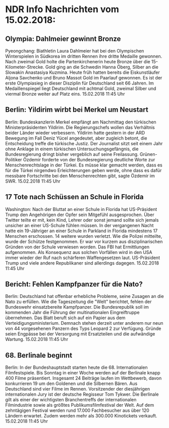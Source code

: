 # NDR Info Nachrichten vom 15.02.2018:


## Olympia: Dahlmeier gewinnt Bronze
Pyeongchang:		Biathletin Laura Dahlmeier hat bei den Olympischen Winterspielen in Südkorea im dritten Rennen ihre dritte Medaille gewonnen. Nach zweimal Gold holte die Partenkirchenerin heute Bronze über die 15-Kilometer-Strecke. Gold ging an die Schwedin Hanna Öberg, Silber an die Slowakin Anastasiya Kuzmina. Heute früh hatten bereits die Eiskunstläufer Aljona Savchenko und Bruno Massot Gold im Paarlauf gewonnen. Es ist der erste Olympiasieg in dieser Disziplin für Deutschland seit 66 Jahren. Im Medaillenspiegel liegt Deutschland mit achtmal Gold, zweimal Silber und viermal Bronze weiter auf Platz eins. 15.02.2018 11:45 Uhr 

## Berlin: Yildirim wirbt bei Merkel um Neustart
Berlin: Bundeskanzlerin Merkel empfängt am Nachmittag den türkischen Ministerpräsidenten Yildirim. Die Regierungschefs wollen das Verhältnis beider Länder wieder verbessern. Yildirim hatte gestern in der ARD Bewegung im Fall Deniz Yücel angedeutet, aber zugleich betont, die Entscheidung treffe die türkische Justiz. Der Journalist sitzt seit einem Jahr ohne Anklage in einem türkischen Untersuchungsgefängnis, die Bundesregierung dringt bisher vergeblich auf seine Freilassung. Grünen-Politiker Özdemir forderte von der Bundesregierung deutliche Worte zur Menschenrechtslage in der Türkei. Es müsse klar gemacht werden, dass es für die Türkei nirgendwo Erleichterungen geben werde, ohne dass es dafür messbare Fortschritte bei den Menschenrechten gibt, sagte Özdemir im SWR. 15.02.2018 11:45 Uhr 

## 17 Tote nach Schüssen an Schule in Florida
Washington: Nach der Bluttat an einer Schule in Florida hat US-Präsident Trump den Angehörigen der Opfer sein Mitgefühl ausgesprochen. Über Twitter teilte er mit, kein Kind, Lehrer oder sonst jemand sollte sich jemals unsicher an einer US-Schule fühlen müssen. In der vergangenen Nacht hatte ein 19-Jähriger an einer Schule in Parkland in Florida mindestens 17 Menschen erschossen. 14 weitere wurden verletzt. Wie die Polizei mitteilte, wurde der Schütze festgenommen. Er war vor kurzem aus disziplinarischen Gründen von der Schule verwiesen worden. Das FBI hat Ermittlungen aufgenommen. Als Konsequenz aus solchen Vorfällen wird in den USA immer wieder der Ruf nach schärferen Waffengesetzen laut. US-Präsident Trump und viele andere Republikaner sind allerdings dagegen. 15.02.2018 11:45 Uhr 

## Bericht: Fehlen Kampfpanzer für die Nato?
Berlin: Deutschland hat offenbar erhebliche Probleme, seine Zusagen an die Nato zu erfüllen. Wie die Tageszeitung die "Welt" berichtet, fehlen der Bundeswehr einsatzbereite Kampfpanzer. Die Bundesrepublik soll im kommenden Jahr die Führung der multinationalen Eingreiftruppe übernehmen. Das Blatt beruft sich auf ein Papier aus dem Verteidigungsministerium. Demnach stehen derzeit unter anderem nur neun von 44 vorgesehenen Panzern des Typs Leopard 2 zur Verfügung. Gründe seien Engpässe bei der Versorgung mit Ersatzteilen und die aufwändige Wartung. 15.02.2018 11:45 Uhr 

## 68. Berlinale beginnt
Berlin: In der Bundeshauptstadt starten heute die 68. Internationalen Filmfestspiele. Bis Sonntag in einer Woche werden auf der Berlinale knapp 400 Filme präsentiert. Insgesamt 24 Beiträge laufen im Wettbewerb, davon konkurrieren 19 um den Goldenen und die Silbernen Bären. Aus Deutschland sind vier Filme im Rennen. Vorsitzender der diesjährigen internationalen Jury ist der deutsche Regisseur Tom Tykwer. Die Berlinale gilt als einer der wichtigsten Branchentreffs der internationalen Filmindustrie sowie als größtes Publikumsfilmfestival der Welt. Auf dem zehntägigen Festival werden rund 17.000 Fachbesucher aus über 120 Ländern erwartet. Zudem werden mehr als 300.000 Kinotickets verkauft. 15.02.2018 11:45 Uhr 
